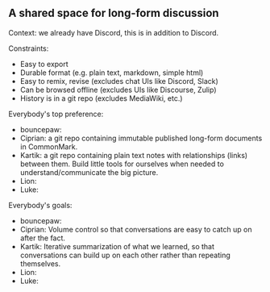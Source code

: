 ## A shared space for long-form discussion

Context: we already have Discord, this is in addition to Discord.

Constraints:
* Easy to export
* Durable format (e.g. plain text, markdown, simple html)
* Easy to remix, revise (excludes chat UIs like Discord, Slack)
* Can be browsed offline (excludes UIs like Discourse, Zulip)
* History is in a git repo (excludes MediaWiki, etc.)

Everybody's top preference:
* bouncepaw:
* Ciprian: a git repo containing immutable published long-form documents in
  CommonMark.
* Kartik: a git repo containing plain text notes with relationships (links)
  between them. Build little tools for ourselves when needed to
  understand/communicate the big picture.
* Lion:
* Luke:

Everybody's goals:
* bouncepaw:
* Ciprian: Volume control so that conversations are easy to catch up on after
  the fact.
* Kartik: Iterative summarization of what we learned, so that conversations
  can build up on each other rather than repeating themselves.
* Lion:
* Luke:
